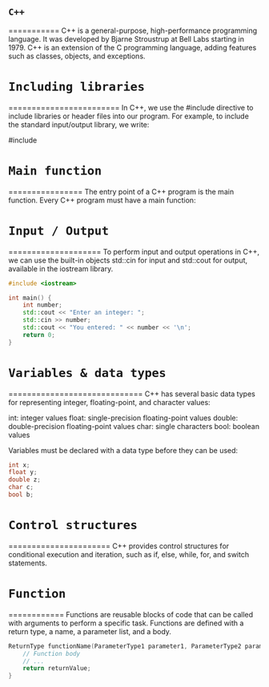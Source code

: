 ## `C++` ##
===========
C++ is a general-purpose, high-performance programming language. It was developed by Bjarne Stroustrup at Bell Labs starting in 1979. C++ is an extension of the C programming language, adding features such as classes, objects, and exceptions.

# `Including libraries`
========================
In C++, we use the #include directive to include libraries or header files into our program. For example, to include the standard input/output library, we write:

#include <iostream>

# `Main function`
================
The entry point of a C++ program is the main function. Every C++ program must have a main function:

# `Input / Output`
====================
To perform input and output operations in C++, we can use the built-in objects std::cin for input and std::cout for output, available in the iostream library.

```c++
#include <iostream>

int main() {
    int number;
    std::cout << "Enter an integer: ";
    std::cin >> number;
    std::cout << "You entered: " << number << '\n';
    return 0;
}
```

# `Variables & data types`
=============================
C++ has several basic data types for representing integer, floating-point, and character values:

int: integer values
float: single-precision floating-point values
double: double-precision floating-point values
char: single characters
bool: boolean values

Variables must be declared with a data type before they can be used:

```c++
int x;
float y;
double z;
char c;
bool b;
```

# `Control structures`
======================
C++ provides control structures for conditional execution and iteration, such as if, else, while, for, and switch statements.

# `Function`
============
Functions are reusable blocks of code that can be called with arguments to perform a specific task. Functions are defined with a return type, a name, a parameter list, and a body.

```c++
ReturnType functionName(ParameterType1 parameter1, ParameterType2 parameter2) {
    // Function body
    // ...
    return returnValue;
}
```